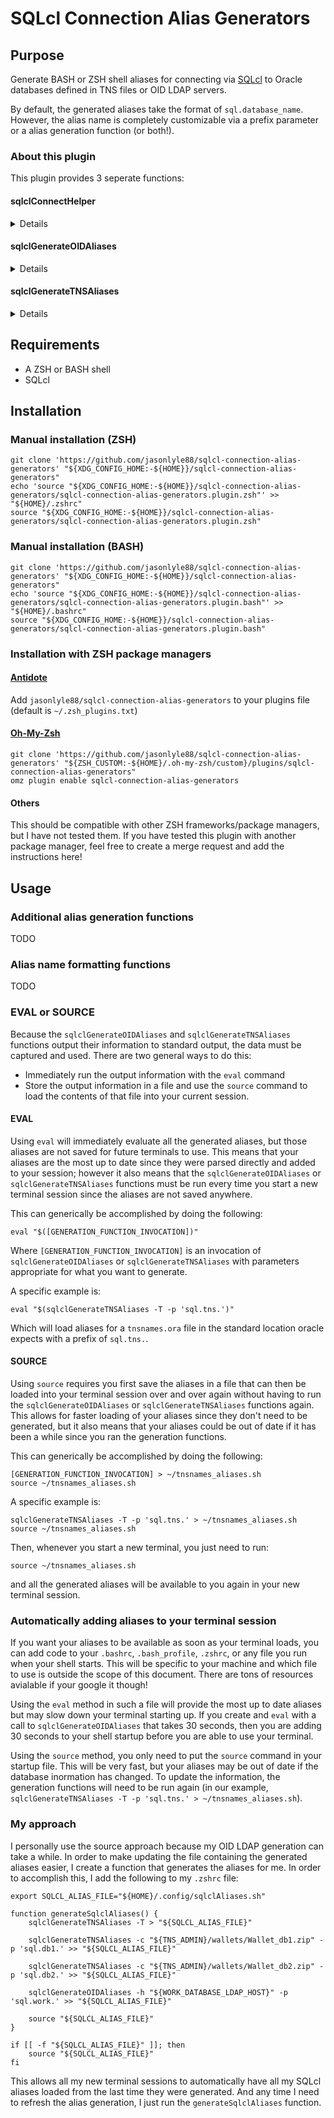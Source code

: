 # SQLcl Connection Alias Generators

## Purpose
Generate BASH or ZSH shell aliases for connecting via [SQLcl](https://www.oracle.com/database/sqldeveloper/technologies/sqlcl/) to Oracle databases defined in TNS files or OID LDAP servers.

By default, the generated aliases take the format of `sql.database_name`. However, the alias name is completely customizable via a prefix parameter or a alias generation function (or both!).

### About this plugin
This plugin provides 3 seperate functions:

#### sqlclConnectHelper
<details>
This function is a wrapper around the SQLcl CLI program. SQLcl uses the same connection syntax as SQLPlus, which is not super friendly to scripting. So, the `sqlclConnectHelper` function provides a unix-style parameter driven command line experience and then calls SQLcl with the provided information converted to a format that SQLcl understands.

For instance, a SQLcl connection may look like this:
```shell
sql -L -noupdates my_user/my_password@my_database
```

However, with the `sqlclConnectHelper` function, instead the connection could be made in any of the following ways:
```shell
sqlclConnectHelper -Lzu my_user -p my_password -i my_database
sqlclConnectHelper -L -z -u my_user -p my_password -i my_database
sqlclConnectHelper -zLi my_database -u my_user -p my_password
```

Which allows information to be given in any order.

This wrapper script is used by the aliases generated by the `sqlclGenerateOIDAliases` and `sqlclGenerateTNSAliases` functions. This is necessary because the aliases are for known database connect identifiers, but the username is not specified until the user invokes the alias. Because this is backwards from the format expected by SQLcl (`user@database`), the helper script is used.

The wrapper script provides all the same functionality as the base SQLcl CLI program, though it uses all single letter options, so it is not an exact mapping. To see all the options for the `sqlclConnectHelper` function, simply run:
```shell
sqlclConnectHelper -h
```
</details>

#### sqlclGenerateOIDAliases
<details>
This function outputs aliases for database connections collected from a provided OID LDAP server along with an additional header about the parameters used to generate the aliases.

The function accepts various information about the OID LDAP server to query as well as optional parameters of the SQLcl binary to use, the name of a custom function that prints to standard output additional aliases based on each database, as well as the name of a custom function that prints to standard output the alias to use for a given database connection alias.

Given that some LDAP servers limit the number of entities returned by the anonymous user, this function does not attempt to query all the available information in a single query call. Instead, it will first query all of the contexts (how databases are organized in an OID LDAP server). Then, the function will query each context individually for all the databases in that context. The function does the database queries in the background so they all may be done in parallel in order to improve performance. However, depending on the number of contexts and databases, this function may still take a little bit of time to run. With approximately 1100 databases spread across 80 contexts, the function takes approximately 50 seconds to run.

Additionally, the generated aliases set the `LDAPCON` variable that SQLcl uses for LDAP lookups for the specific connection. This way, if you have multiple LDAP servers, you do not have to manually update the `LDAPCON` variable when trying to connect to a database in a different LDAP.
</details>

#### sqlclGenerateTNSAliases
<details>
This function outputs aliases for database connections collected from a provided TNS names file or cloud wallet along wtih an additional header about the parameters used to generate the aliases.

The function accepts either a tnsnames.ora file in the standard oracle location, a file path pointing to a TNS names file, or a file path pointing to a cloud wallet zip file. It also optionally accepts parameters for the SQLcl binary to use, the name of a custom function that prints to standard output additional aliases based on each database, as well as the name of a custom function that prints to standard output the alias to use for a given database connection alias.
</details>

## Requirements
- A ZSH or BASH shell
- SQLcl

## Installation

### Manual installation (ZSH)
```shell
git clone 'https://github.com/jasonlyle88/sqlcl-connection-alias-generators' "${XDG_CONFIG_HOME:-${HOME}}/sqlcl-connection-alias-generators"
echo 'source "${XDG_CONFIG_HOME:-${HOME}}/sqlcl-connection-alias-generators/sqlcl-connection-alias-generators.plugin.zsh"' >> "${HOME}/.zshrc"
source "${XDG_CONFIG_HOME:-${HOME}}/sqlcl-connection-alias-generators/sqlcl-connection-alias-generators.plugin.zsh"
```

### Manual installation (BASH)
```shell
git clone 'https://github.com/jasonlyle88/sqlcl-connection-alias-generators' "${XDG_CONFIG_HOME:-${HOME}}/sqlcl-connection-alias-generators"
echo 'source "${XDG_CONFIG_HOME:-${HOME}}/sqlcl-connection-alias-generators/sqlcl-connection-alias-generators.plugin.bash"' >> "${HOME}/.bashrc"
source "${XDG_CONFIG_HOME:-${HOME}}/sqlcl-connection-alias-generators/sqlcl-connection-alias-generators.plugin.bash"
```

### Installation with ZSH package managers

#### [Antidote](https://getantidote.github.io/)
Add `jasonlyle88/sqlcl-connection-alias-generators` to your plugins file (default is `~/.zsh_plugins.txt`)

#### [Oh-My-Zsh](https://ohmyz.sh/)
```shell
git clone 'https://github.com/jasonlyle88/sqlcl-connection-alias-generators' "${ZSH_CUSTOM:-${HOME}/.oh-my-zsh/custom}/plugins/sqlcl-connection-alias-generators"
omz plugin enable sqlcl-connection-alias-generators
```

#### Others
This should be compatible with other ZSH frameworks/package managers, but I have not tested them. If you have tested this plugin with another package manager, feel free to create a merge request and add the instructions here!

## Usage

### Additional alias generation functions
TODO

### Alias name formatting functions
TODO

### EVAL or SOURCE
Because the `sqlclGenerateOIDAliases` and `sqlclGenerateTNSAliases` functions output their information to standard output, the data must be captured and used. There are two general ways to do this:

- Immediately run the output information with the `eval` command
- Store the output information in a file and use the `source` command to load the contents of that file into your current session.

#### EVAL
Using `eval` will immediately evaluate all the generated aliases, but those aliases are not saved for future terminals to use. This means that your aliases are the most up to date since they were parsed directly and added to your session; however it also means that the `sqlclGenerateOIDAliases` or `sqlclGenerateTNSAliases` functions must be run every time you start a new terminal session since the aliases are not saved anywhere.

This can generically be accomplished by doing the following:
```shell
eval "$([GENERATION_FUNCTION_INVOCATION])"
```
Where `[GENERATION_FUNCTION_INVOCATION]` is an invocation of `sqlclGenerateOIDAliases` or `sqlclGenerateTNSAliases` with parameters appropriate for what you want to generate.

A specific example is:
```shell
eval "$(sqlclGenerateTNSAliases -T -p 'sql.tns.')"
```
Which will load aliases for a `tnsnames.ora` file in the standard location oracle expects with a prefix of `sql.tns.`.

#### SOURCE
Using `source` requires you first save the aliases in a file that can then be loaded into your terminal session over and over again without having to run the `sqlclGenerateOIDAliases` or `sqlclGenerateTNSAliases` functions again. This allows for faster loading of your aliases since they don't need to be generated, but it also means that your aliases could be out of date if it has been a while since you ran the generation functions.

This can generically be accomplished by doing the following:
```shell
[GENERATION_FUNCTION_INVOCATION] > ~/tnsnames_aliases.sh
source ~/tnsnames_aliases.sh
```

A specific example is:
```shell
sqlclGenerateTNSAliases -T -p 'sql.tns.' > ~/tnsnames_aliases.sh
source ~/tnsnames_aliases.sh
```

Then, whenever you start a new terminal, you just need to run:
```shell
source ~/tnsnames_aliases.sh
```
and all the generated aliases will be available to you again in your new terminal session.

### Automatically adding aliases to your terminal session
If you want your aliases to be available as soon as your terminal loads, you can add code to your `.bashrc`, `.bash_profile`, `.zshrc`, or any file you run when your shell starts. This will be specific to your machine and which file to use is outside the scope of this document. There are tons of resources avialable if your google it though!

Using the `eval` method in such a file will provide the most up to date aliases but may slow down your terminal starting up. If you create and `eval` with a call to `sqlclGenerateOIDAliases` that takes 30 seconds, then you are adding 30 seconds to your shell startup before you are able to use your terminal.

Using the `source` method, you only need to put the `source` command in your startup file. This will be very fast, but your aliases may be out of date if the database inormation has changed. To update the information, the generation functions will need to be run again (in our example, `sqlclGenerateTNSAliases -T -p 'sql.tns.' > ~/tnsnames_aliases.sh`).

### My approach
I personally use the source approach because my OID LDAP generation can take a while. In order to make updating the file containing the generated aliases easier, I create a function that generates the aliases for me. In order to accomplish this, I add the following to my `.zshrc` file:
```shell
export SQLCL_ALIAS_FILE="${HOME}/.config/sqlclAliases.sh"

function generateSqlclAliases() {
    sqlclGenerateTNSAliases -T > "${SQLCL_ALIAS_FILE}"

    sqlclGenerateTNSAliases -c "${TNS_ADMIN}/wallets/Wallet_db1.zip" -p 'sql.db1.' >> "${SQLCL_ALIAS_FILE}"

    sqlclGenerateTNSAliases -c "${TNS_ADMIN}/wallets/Wallet_db2.zip" -p 'sql.db2.' >> "${SQLCL_ALIAS_FILE}"

    sqlclGenerateOIDAliases -h "${WORK_DATABASE_LDAP_HOST}" -p 'sql.work.' >> "${SQLCL_ALIAS_FILE}"

    source "${SQLCL_ALIAS_FILE}"
}

if [[ -f "${SQLCL_ALIAS_FILE}" ]]; then
    source "${SQLCL_ALIAS_FILE}"
fi
```

This allows all my new terminal sessions to automatically have all my SQLcl aliases loaded from the last time they were generated. And any time I need to refresh the alias generation, I just run the `generateSqlclAliases` function.
